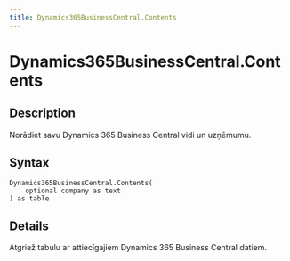 ```yaml
---
title: Dynamics365BusinessCentral.Contents
---
```


# Dynamics365BusinessCentral.Contents


## Description

Norādiet savu Dynamics 365 Business Central vidi un uzņēmumu.


## Syntax

```powerquery
Dynamics365BusinessCentral.Contents(
    optional company as text
) as table
```


## Details

Atgriež tabulu ar attiecīgajiem Dynamics 365 Business Central datiem. 



